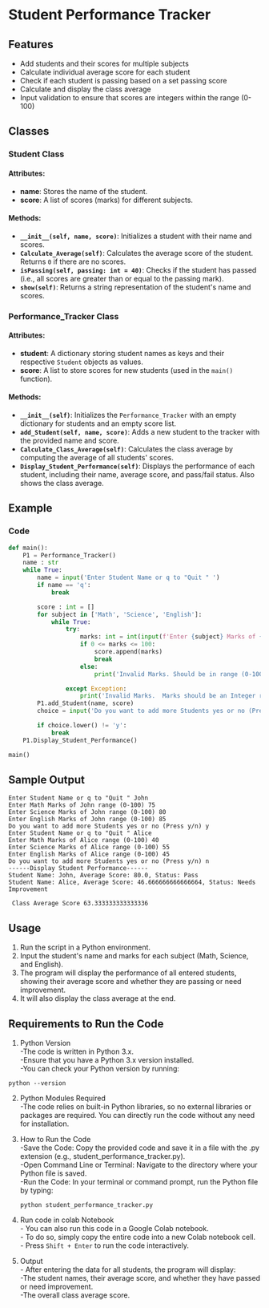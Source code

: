 # Student Performance Tracker

## Features

- Add students and their scores for multiple subjects
- Calculate individual average score for each student
- Check if each student is passing based on a set passing score
- Calculate and display the class average
- Input validation to ensure that scores are integers within the range (0-100)

## Classes

### Student Class

#### Attributes:

- **name**: Stores the name of the student.
- **score**: A list of scores (marks) for different subjects.

#### Methods:

- **`__init__(self, name, score)`**: Initializes a student with their name and scores.
- **`Calculate_Average(self)`**: Calculates the average score of the student. Returns `0` if there are no scores.
- **`isPassing(self, passing: int = 40)`**: Checks if the student has passed (i.e., all scores are greater than or equal to the passing mark).
- **`show(self)`**: Returns a string representation of the student's name and scores.

### Performance_Tracker Class

#### Attributes:

- **student**: A dictionary storing student names as keys and their respective `Student` objects as values.
- **score**: A list to store scores for new students (used in the `main()` function).

#### Methods:

- **`__init__(self)`**: Initializes the `Performance_Tracker` with an empty dictionary for students and an empty score list.
- **`add_Student(self, name, score)`**: Adds a new student to the tracker with the provided name and score.
- **`Calculate_Class_Average(self)`**: Calculates the class average by computing the average of all students' scores.
- **`Display_Student_Performance(self)`**: Displays the performance of each student, including their name, average score, and pass/fail status. Also shows the class average.

## Example

### Code

```python
def main():
    P1 = Performance_Tracker()
    name : str
    while True:
        name = input('Enter Student Name or q to "Quit " ')
        if name == 'q':
            break

        score : int = []
        for subject in ['Math', 'Science', 'English']:
            while True:
                try:
                    marks: int = int(input(f'Enter {subject} Marks of {name} range (0-100) '))
                    if 0 <= marks <= 100:
                        score.append(marks)
                        break
                    else:
                        print('Invalid Marks. Should be in range (0-100)')

                except Exception:
                    print('Invalid Marks.  Marks should be an Integer range (0-100)')
        P1.add_Student(name, score)
        choice = input('Do you want to add more Students yes or no (Press y/n)')

        if choice.lower() != 'y':
            break
    P1.Display_Student_Performance()

main()
```

## Sample Output

```
Enter Student Name or q to "Quit " John
Enter Math Marks of John range (0-100) 75
Enter Science Marks of John range (0-100) 80
Enter English Marks of John range (0-100) 85
Do you want to add more Students yes or no (Press y/n) y
Enter Student Name or q to "Quit " Alice
Enter Math Marks of Alice range (0-100) 40
Enter Science Marks of Alice range (0-100) 55
Enter English Marks of Alice range (0-100) 45
Do you want to add more Students yes or no (Press y/n) n
------Display Student Performance------
Student Name: John, Average Score: 80.0, Status: Pass
Student Name: Alice, Average Score: 46.666666666666664, Status: Needs Improvement

 Class Average Score 63.333333333333336
```

## Usage

1. Run the script in a Python environment.
2. Input the student's name and marks for each subject (Math, Science, and English).
3. The program will display the performance of all entered students, showing their average score and whether they are passing or need improvement.
4. It will also display the class average at the end.

## Requirements to Run the Code

1. Python Version
   <br>-The code is written in Python 3.x.
   <br>-Ensure that you have a Python 3.x version installed.
   <br>-You can check your Python version by running:

`python --version`

2. Python Modules Required
   <br>-The code relies on built-in Python libraries, so no external libraries or packages are required. You can directly run the code without any need for installation.
3. How to Run the Code
   <br>-Save the Code: Copy the provided code and save it in a file with the .py extension (e.g., student_performance_tracker.py).
   <br>-Open Command Line or Terminal: Navigate to the directory where your Python file is saved.
   <br>-Run the Code: In your terminal or command prompt, run the Python file by typing:

   `python student_performance_tracker.py`

4. Run code in colab Notebook
   <br>- You can also run this code in a Google Colab notebook.
   <br>- To do so, simply copy the entire code into a new Colab notebook cell.
   <br>- Press `Shift + Enter` to run the code interactively.

5. Output
   <br>- After entering the data for all students, the program will display:
   <br>-The student names, their average score, and whether they have passed or need improvement.
   <br>-The overall class average score.
